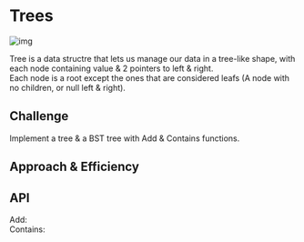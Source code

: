 # Trees
<!-- Short summary or background information -->

![img](https://media.geeksforgeeks.org/wp-content/cdn-uploads/binary-tree-to-DLL.png)

Tree is a data structre that lets us manage our data in a tree-like shape, with each node containing value & 2 pointers to left & right.  
Each node is a root except the ones that are considered leafs (A node with no children, or null left & right).

## Challenge
<!-- Description of the challenge -->

Implement a tree & a BST tree with Add & Contains functions.

## Approach & Efficiency
<!-- What approach did you take? Why? What is the Big O space/time for this approach? -->

## API
<!-- Description of each method publicly available in each of your trees -->

Add:  
Contains:  
